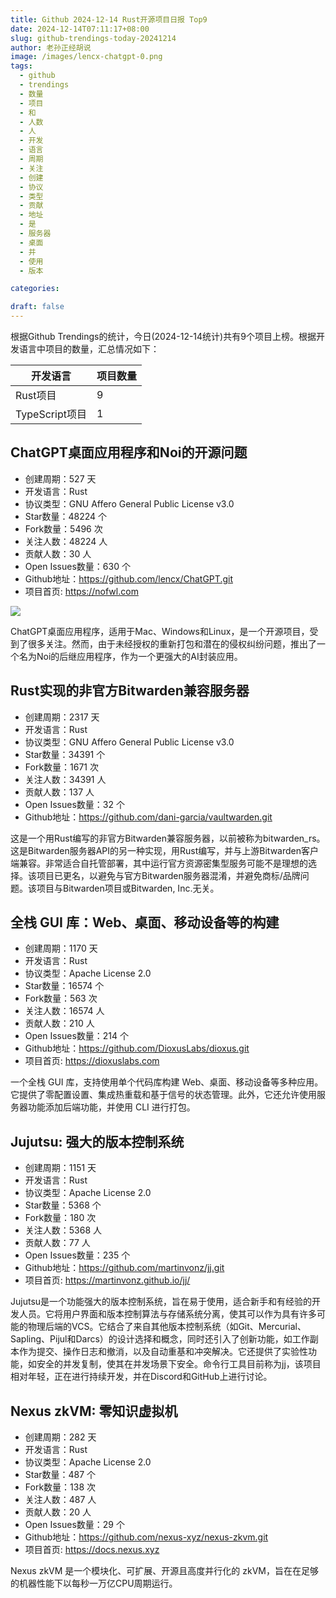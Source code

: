 ```yaml
---
title: Github 2024-12-14 Rust开源项目日报 Top9
date: 2024-12-14T07:11:17+08:00
slug: github-trendings-today-20241214
author: 老孙正经胡说
image: /images/lencx-chatgpt-0.png
tags:
  - github
  - trendings
  - 数量
  - 项目
  - 和
  - 人数
  - 人
  - 开发
  - 语言
  - 周期
  - 关注
  - 创建
  - 协议
  - 类型
  - 贡献
  - 地址
  - 是
  - 服务器
  - 桌面
  - 并
  - 使用
  - 版本

categories:

draft: false
---
```



根据Github Trendings的统计，今日(2024-12-14统计)共有9个项目上榜。根据开发语言中项目的数量，汇总情况如下：

| 开发语言 | 项目数量 |
|  ----  | ----  |
| Rust项目 | 9 |
| TypeScript项目 | 1 |

## ChatGPT桌面应用程序和Noi的开源问题

* 创建周期：527 天
* 开发语言：Rust
* 协议类型：GNU Affero General Public License v3.0
* Star数量：48224 个
* Fork数量：5496 次
* 关注人数：48224 人
* 贡献人数：30 人
* Open Issues数量：630 个
* Github地址：https://github.com/lencx/ChatGPT.git
* 项目首页: https://nofwl.com


![](/images/lencx-chatgpt-0.png)

ChatGPT桌面应用程序，适用于Mac、Windows和Linux，是一个开源项目，受到了很多关注。然而，由于未经授权的重新打包和潜在的侵权纠纷问题，推出了一个名为Noi的后继应用程序，作为一个更强大的AI封装应用。

## Rust实现的非官方Bitwarden兼容服务器

* 创建周期：2317 天
* 开发语言：Rust
* 协议类型：GNU Affero General Public License v3.0
* Star数量：34391 个
* Fork数量：1671 次
* 关注人数：34391 人
* 贡献人数：137 人
* Open Issues数量：32 个
* Github地址：https://github.com/dani-garcia/vaultwarden.git


这是一个用Rust编写的非官方Bitwarden兼容服务器，以前被称为bitwarden_rs。这是Bitwarden服务器API的另一种实现，用Rust编写，并与上游Bitwarden客户端兼容。非常适合自托管部署，其中运行官方资源密集型服务可能不是理想的选择。该项目已更名，以避免与官方Bitwarden服务器混淆，并避免商标/品牌问题。该项目与Bitwarden项目或Bitwarden, Inc.无关。

## 全栈 GUI 库：Web、桌面、移动设备等的构建

* 创建周期：1170 天
* 开发语言：Rust
* 协议类型：Apache License 2.0
* Star数量：16574 个
* Fork数量：563 次
* 关注人数：16574 人
* 贡献人数：210 人
* Open Issues数量：214 个
* Github地址：https://github.com/DioxusLabs/dioxus.git
* 项目首页: https://dioxuslabs.com


一个全栈 GUI 库，支持使用单个代码库构建 Web、桌面、移动设备等多种应用。它提供了零配置设置、集成热重载和基于信号的状态管理。此外，它还允许使用服务器功能添加后端功能，并使用 CLI 进行打包。

## Jujutsu: 强大的版本控制系统

* 创建周期：1151 天
* 开发语言：Rust
* 协议类型：Apache License 2.0
* Star数量：5368 个
* Fork数量：180 次
* 关注人数：5368 人
* 贡献人数：77 人
* Open Issues数量：235 个
* Github地址：https://github.com/martinvonz/jj.git
* 项目首页: https://martinvonz.github.io/jj/


Jujutsu是一个功能强大的版本控制系统，旨在易于使用，适合新手和有经验的开发人员。它将用户界面和版本控制算法与存储系统分离，使其可以作为具有许多可能的物理后端的VCS。它结合了来自其他版本控制系统（如Git、Mercurial、Sapling、Pijul和Darcs）的设计选择和概念，同时还引入了创新功能，如工作副本作为提交、操作日志和撤消，以及自动重基和冲突解决。它还提供了实验性功能，如安全的并发复制，使其在并发场景下安全。命令行工具目前称为jj，该项目相对年轻，正在进行持续开发，并在Discord和GitHub上进行讨论。

## Nexus zkVM: 零知识虚拟机

* 创建周期：282 天
* 开发语言：Rust
* 协议类型：Apache License 2.0
* Star数量：487 个
* Fork数量：138 次
* 关注人数：487 人
* 贡献人数：20 人
* Open Issues数量：29 个
* Github地址：https://github.com/nexus-xyz/nexus-zkvm.git
* 项目首页: https://docs.nexus.xyz


Nexus zkVM 是一个模块化、可扩展、开源且高度并行化的 zkVM，旨在在足够的机器性能下以每秒一万亿CPU周期运行。

